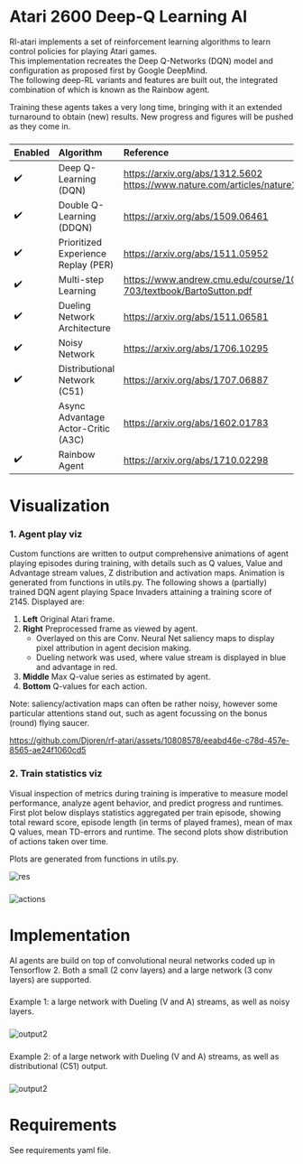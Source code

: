# Atari 2600 Deep-Q Learning AI
Rl-atari implements a set of reinforcement learning algorithms to learn control policies for playing Atari games. <br>
This implementation recreates the Deep Q-Networks (DQN) model and configuration as proposed first by Google DeepMind.<br>
The following deep-RL variants and features are built out, the integrated combination of which is known as the Rainbow agent.

Training these agents takes a very long time, bringing with it an extended turnaround to obtain (new) results. New progress and figures will be pushed as they come in.
###

Enabled | Algorithm | Reference
:------------ | :-------------| :-----------------------------------|
:heavy_check_mark:   | Deep Q-Learning (DQN) | https://arxiv.org/abs/1312.5602 https://www.nature.com/articles/nature14236  |
:heavy_check_mark: | Double Q-Learning (DDQN) | https://arxiv.org/abs/1509.06461 |
:heavy_check_mark: |Prioritized Experience Replay (PER) | https://arxiv.org/abs/1511.05952 |
:heavy_check_mark: |Multi-step Learning | https://www.andrew.cmu.edu/course/10-703/textbook/BartoSutton.pdf |
:heavy_check_mark: | Dueling Network Architecture|  https://arxiv.org/abs/1511.06581|
:heavy_check_mark: |Noisy Network | https://arxiv.org/abs/1706.10295 |
:heavy_check_mark: |Distributional Network (C51) | https://arxiv.org/abs/1707.06887 |
| | Async Advantage Actor-Critic (A3C)| https://arxiv.org/abs/1602.01783 |
:heavy_check_mark: | Rainbow Agent | https://arxiv.org/abs/1710.02298 |
###


# Visualization

### 1. Agent play viz
Custom functions are written to output comprehensive animations of agent playing episodes during training, with details such as Q values, Value and Advantage stream values, Z distribution and activation maps. Animation is generated from functions in utils.py.
The following shows a (partially) trained DQN agent playing Space Invaders attaining a training score of 2145. Displayed are:
1. **Left** Original Atari frame.
2. **Right** Preprocessed frame as viewed by agent.
   - Overlayed on this are Conv. Neural Net saliency maps to display pixel attribution in agent decision making.
   - Dueling network was used, where value stream is displayed in blue and advantage in red.
3. **Middle** Max Q-value series as estimated by agent.
4. **Bottom** Q-values for each action.

Note: saliency/activation maps can often be rather noisy, however some particular attentions stand out, such as agent focussing on the bonus (round) flying saucer.

https://github.com/Djoren/rf-atari/assets/10808578/eeabd46e-c78d-457e-8565-ae24f1060cd5

### 2. Train statistics viz
Visual inspection of metrics during training is imperative to measure model performance, analyze agent behavior, 
and predict progress and runtimes. First plot below displays statistics aggregated per train episode, showing total reward score,
episode length (in terms of played frames), mean of max Q values, mean TD-errors and runtime.
The second plots show distribution of actions taken over time.

Plots are generated from functions in utils.py.

![res](https://github.com/Djoren/rl-atari/assets/10808578/b515287e-fe02-4982-aeb5-96fdd09c803c)

###
![actions](https://github.com/Djoren/rl-atari/assets/10808578/78080a57-636b-4f19-a7b9-9873c76db789)




###

# Implementation

AI agents are build on top of convolutional neural networks coded up in Tensorflow 2. Both a small (2 conv layers) and a large network (3 conv layers) are supported.

###

Example 1: a large network with Dueling (V and A) streams, as well as noisy layers.

###

![output2](https://github.com/Djoren/rf-atari/assets/10808578/4843b2fe-c70e-47e8-9397-31a6bf672ece)

###

Example 2: of a large network with Dueling (V and A) streams, as well as distributional (C51) output.

###

![output2](https://github.com/Djoren/rf-atari/assets/10808578/4843b2fe-c70e-47e8-9397-31a6bf672ece)

###

# Requirements
See requirements yaml file.

